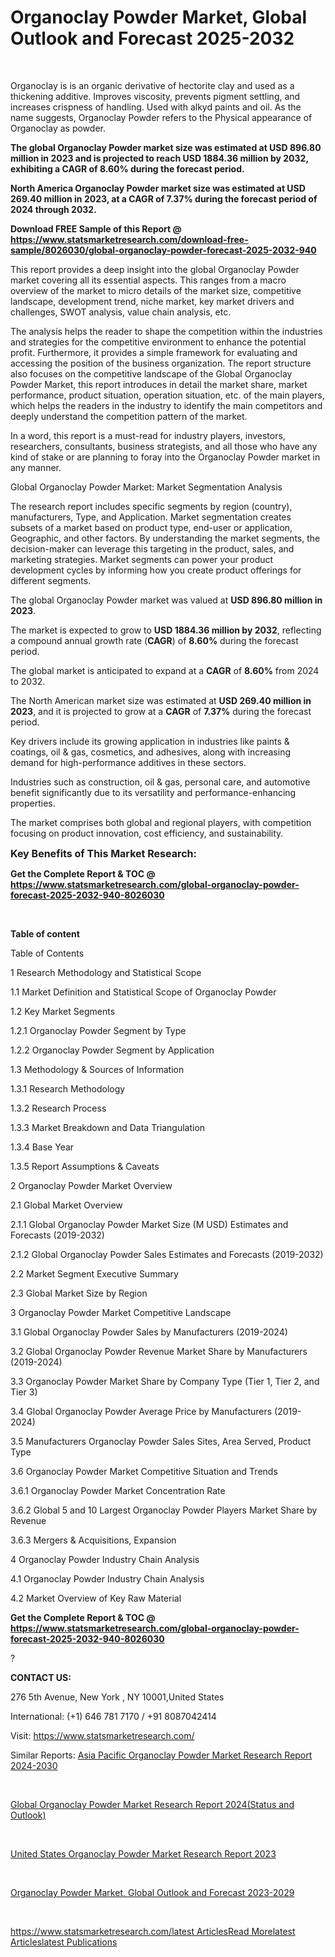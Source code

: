 <h1>Organoclay Powder Market, Global Outlook and Forecast 2025-2032</h1><br/><p>Organoclay is is an organic derivative of hectorite clay and used as a thickening additive. Improves viscosity, prevents pigment settling, and increases crispness of handling. Used with alkyd paints and oil. As the name suggests, Organoclay Powder refers to the Physical appearance of Organoclay as powder.</p>
 
 
 
 <p><strong>The global Organoclay Powder market size was estimated at USD 896.80 million in 2023 and is projected to reach USD 1884.36 million by 2032, exhibiting a <strong>CAGR</strong> of 8.60% during the forecast period.</strong></p>
 
 
 
 <p><strong>North America Organoclay Powder market size was estimated at USD 269.40 million in 2023, at a <strong>CAGR</strong> of 7.37% during the forecast period of 2024 through 2032.</strong></p>
 
 
 
 <p><strong>Download FREE Sample of this Report @ <a href="https://www.statsmarketresearch.com/download-free-sample/8026030/global-organoclay-powder-forecast-2025-2032-940">https://www.statsmarketresearch.com/download-free-sample/8026030/global-organoclay-powder-forecast-2025-2032-940</a></strong></p>
 
 
 
 <p>This report provides a deep insight into the global Organoclay Powder market covering all its essential aspects. This ranges from a macro overview of the market to micro details of the market size, competitive landscape, development trend, niche market, key market drivers and challenges, SWOT analysis, value chain analysis, etc.</p>
 
 
 
 <p>The analysis helps the reader to shape the competition within the industries and strategies for the competitive environment to enhance the potential profit. Furthermore, it provides a simple framework for evaluating and accessing the position of the business organization. The report structure also focuses on the competitive landscape of the Global Organoclay Powder Market, this report introduces in detail the market share, market performance, product situation, operation situation, etc. of the main players, which helps the readers in the industry to identify the main competitors and deeply understand the competition pattern of the market.</p>
 
 
 
 <p>In a word, this report is a must-read for industry players, investors, researchers, consultants, business strategists, and all those who have any kind of stake or are planning to foray into the Organoclay Powder market in any manner.</p>
 
 
 
 <p>Global Organoclay Powder Market: Market Segmentation Analysis</p>
 
 
 
 <p>The research report includes specific segments by region (country), manufacturers, Type, and Application. Market segmentation creates subsets of a market based on product type, end-user or application, Geographic, and other factors. By understanding the market segments, the decision-maker can leverage this targeting in the product, sales, and marketing strategies. Market segments can power your product development cycles by informing how you create product offerings for different segments.</p>
 
 
 
 <p>The global Organoclay Powder market was valued at <strong>USD 896.80 million in 2023</strong>.</p>
 
 
 
 <p>The market is expected to grow to <strong>USD 1884.36 million by 2032</strong>, reflecting a compound annual growth rate (<strong>CAGR</strong>) of <strong>8.60%</strong> during the forecast period.</p>
 
 
 
 <p>The global market is anticipated to expand at a <strong>CAGR</strong> of <strong>8.60%</strong> from 2024 to 2032.</p>
 
 
 
 <p>The North American market size was estimated at <strong>USD 269.40 million in 2023</strong>, and it is projected to grow at a <strong>CAGR</strong> of <strong>7.37%</strong> during the forecast period.</p>
 
 
 
 <p>Key drivers include its growing application in industries like paints & coatings, oil & gas, cosmetics, and adhesives, along with increasing demand for high-performance additives in these sectors.</p>
 
 
 
 <p>Industries such as construction, oil & gas, personal care, and automotive benefit significantly due to its versatility and performance-enhancing properties.</p>
 
 
 
 <p>The market comprises both global and regional players, with competition focusing on product innovation, cost efficiency, and sustainability.</p>
 
 
 
 <p><strong style="font-size:16px">Key Benefits of This Market Research:</strong></p>
 
 
 
 <div><b>Get the Complete Report & TOC @ <a href="https://www.statsmarketresearch.com/global-organoclay-powder-forecast-2025-2032-940-8026030">https://www.statsmarketresearch.com/global-organoclay-powder-forecast-2025-2032-940-8026030</a></b></div>
 
 
 
 <p><br />
 
 <b>Table of content</b></p>
 
 
 
 <p>Table of Contents<br />
 
 1 Research Methodology and Statistical Scope<br />
 
 1.1 Market Definition and Statistical Scope of Organoclay Powder<br />
 
 1.2 Key Market Segments<br />
 
 1.2.1 Organoclay Powder Segment by Type<br />
 
 1.2.2 Organoclay Powder Segment by Application<br />
 
 1.3 Methodology & Sources of Information<br />
 
 1.3.1 Research Methodology<br />
 
 1.3.2 Research Process<br />
 
 1.3.3 Market Breakdown and Data Triangulation<br />
 
 1.3.4 Base Year<br />
 
 1.3.5 Report Assumptions & Caveats<br />
 
 2 Organoclay Powder Market Overview<br />
 
 2.1 Global Market Overview<br />
 
 2.1.1 Global Organoclay Powder Market Size (M USD) Estimates and Forecasts (2019-2032)<br />
 
 2.1.2 Global Organoclay Powder Sales Estimates and Forecasts (2019-2032)<br />
 
 2.2 Market Segment Executive Summary<br />
 
 2.3 Global Market Size by Region<br />
 
 3 Organoclay Powder Market Competitive Landscape<br />
 
 3.1 Global Organoclay Powder Sales by Manufacturers (2019-2024)<br />
 
 3.2 Global Organoclay Powder Revenue Market Share by Manufacturers (2019-2024)<br />
 
 3.3 Organoclay Powder Market Share by Company Type (Tier 1, Tier 2, and Tier 3)<br />
 
 3.4 Global Organoclay Powder Average Price by Manufacturers (2019-2024)<br />
 
 3.5 Manufacturers Organoclay Powder Sales Sites, Area Served, Product Type<br />
 
 3.6 Organoclay Powder Market Competitive Situation and Trends<br />
 
 3.6.1 Organoclay Powder Market Concentration Rate<br />
 
 3.6.2 Global 5 and 10 Largest Organoclay Powder Players Market Share by Revenue<br />
 
 3.6.3 Mergers & Acquisitions, Expansion<br />
 
 4 Organoclay Powder Industry Chain Analysis<br />
 
 4.1 Organoclay Powder Industry Chain Analysis<br />
 
 4.2 Market Overview of Key Raw Material</p>
 
 
 
 <div><b>Get the Complete Report & TOC @ <a href="https://www.statsmarketresearch.com/global-organoclay-powder-forecast-2025-2032-940-8026030">https://www.statsmarketresearch.com/global-organoclay-powder-forecast-2025-2032-940-8026030</a></b></div>
 
 
 
 <p>? </p>
 
 
 
 <p><b>CONTACT US:</b><br />
 
 276 5th Avenue, New York , NY 10001,United States<br />
 
 International: (+1) 646 781 7170 / +91 8087042414<br />
 
 Visit: <a href="https://www.statsmarketresearch.com/">https://www.statsmarketresearch.com/</a><br />
 
 Similar Reports: <a href="https://www.statsmarketresearch.com/global-organoclay-powder-forecast-2025-2032-940-8026030">Asia Pacific Organoclay Powder Market Research Report 2024-2030</a><br />
 
 <br />
 
 <a href="https://www.statsmarketresearch.com/global-organoclay-powder-forecast-2025-2032-940-8026030">Global Organoclay Powder Market Research Report 2024(Status and Outlook)</a><br />
 
 <br />
 
 <a href="https://www.statsmarketresearch.com/global-organoclay-powder-forecast-2025-2032-940-8026030">United States Organoclay Powder Market Research Report 2023</a><br />
 
 <br />
 
 <a href="https://www.statsmarketresearch.com/global-organoclay-powder-forecast-2025-2032-940-8026030">Organoclay Powder Market, Global Outlook and Forecast 2023-2029</a><br />
 
 <br />
 
 <a href="https://gyeongbokgung.com">https://www.statsmarketresearch.com/</a><a href="https://hallyeomaritime.com">latest Articles</a><a href="https://jingwansa.com">Read More</a><a href="https://nguoiviet.jp/">latest Articles</a><a href="https://www.intelmarketresearch.com/">latest Publications</a></p>